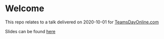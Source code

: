 # Welcome

This repo relates to a talk delivered on 2020-10-01 for [TeamsDayOnline.com](https://www.teamsdayonline.com/)

Slides can be found [here](https://1drv.ms/p/s!AvL8qtUzntsnhsB_pNtcj0FjHaFNXw?e=4Zwjz7)
